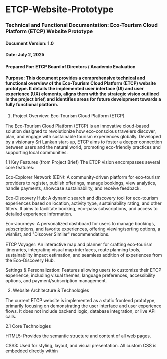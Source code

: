 # ETCP-Website-Prototype

### Technical and Functional Documentation: Eco-Tourism Cloud Platform (ETCP) Website Prototype
#### Document Version: 1.0
#### Date: July 2, 2025
#### Prepared For: ETCP Board of Directors / Academic Evaluation
#### Purpose: This document provides a comprehensive technical and functional overview of the Eco-Tourism Cloud Platform (ETCP) website prototype. It details the implemented user interface (UI) and user experience (UX) elements, aligns them with the strategic vision outlined in the project brief, and identifies areas for future development towards a fully functional platform.

1. Project Overview: Eco-Tourism Cloud Platform (ETCP)
   
The Eco-Tourism Cloud Platform (ETCP) is an innovative cloud-based solution designed to revolutionize how eco-conscious travelers discover, plan, and engage with sustainable tourism experiences globally. Developed by a visionary Sri Lankan start-up, ETCP aims to foster a deeper connection between users and the natural world, promoting eco-friendly practices and supporting local communities.

1.1 Key Features (from Project Brief)
The ETCP vision encompasses several core features:

Eco-Explorer Network (EEN): A community-driven platform for eco-tourism providers to register, publish offerings, manage bookings, view analytics, handle payments, showcase sustainability, and receive feedback.

Eco-Discovery Hub: A dynamic search and discovery tool for eco-tourism experiences based on location, activity type, sustainability rating, and other filters. It aims to facilitate booking, eco-pass subscriptions, and access to detailed experience information.

Eco-Journeys: A personalized dashboard for users to manage bookings, subscriptions, and favorite experiences, offering viewing/sorting options, a wishlist, and "Discover Similar" recommendations.

ETCP Voyager: An interactive map and planner for crafting eco-tourism itineraries, integrating visual map interfaces, route planning tools, sustainability impact estimation, and seamless addition of experiences from the Eco-Discovery Hub.

Settings & Personalization: Features allowing users to customize their ETCP experience, including visual themes, language preferences, accessibility options, and payment/subscription management.

2. Website Architecture & Technologies

The current ETCP website is implemented as a static frontend prototype, primarily focusing on demonstrating the user interface and user experience flows. It does not include backend logic, database integration, or live API calls.

2.1 Core Technologies

HTML5: Provides the semantic structure and content of all web pages.

CSS3: Used for styling, layout, and visual presentation. All custom CSS is embedded directly within <style> tags in each HTML file, alongside Bootstrap's framework.

JavaScript (Vanilla JS): Handles client-side interactivity, UI animations, form validation, and content switching. All custom JavaScript is embedded directly within <script> tags in each HTML file.

Bootstrap 5.3.3: A robust, mobile-first CSS framework used for responsive grid layouts, navigation components (navbar, togglers), form styling, and various utility classes, ensuring cross-device compatibility.

Font Awesome 6.4.0: Provides scalable vector icons used throughout the site for navigation, social media, form elements, and dashboard features.

Google Fonts (Poppins): Ensures consistent and modern typography across the platform.

2.2 Design Principles

The prototype adheres to several key design principles:

Responsiveness: Utilizes Bootstrap's grid system and custom media queries to ensure optimal viewing and interaction across desktop, tablet, and mobile devices.

Visual Consistency: A consistent color palette (predominantly greens), typography (Poppins font), and design elements (rounded corners, subtle shadows) are maintained across all pages, reinforcing brand identity.

Intuitive Navigation: A fixed top navigation bar with clear links facilitates easy movement between main sections.

Engaging Interactivity: Subtle CSS animations (fade-in, slide-in) triggered by JavaScript's Intersection Observer enhance user engagement without being distracting.

3. Detailed Page Analysis

This section provides a detailed breakdown of each page within the ETCP website prototype, highlighting its purpose, implemented UI/UX elements, and alignment with the project brief.

3.1 Home Page (index.html)

Purpose: To serve as the primary entry point to the ETCP platform, introducing its mission, showcasing trending destinations, and guiding users towards key functionalities like property registration and trip planning.

Key UI Components & Layout:

Fixed Navbar: Consistent across the site, offering navigation to core pages and a language/sign-in option.

Hero Carousel: A full-width, image-based slider that visually introduces the platform's theme.

Welcome Section: Textual introduction to ETCP's vision and Sri Lankan origin, paired with a large illustrative image.

Trending Destinations Grid: A visually appealing CSS Grid layout showcasing popular eco-tourism locations with images and names. Includes an "Explore More" card.

Register Banner: A prominent, animated call-to-action for property providers.

Rewards Box: Encourages user sign-in for benefits.

Footer: Comprehensive site map, social media links, and copyright information.

Core Functionality (as implemented in prototype):

Navigation: Links to register.html, plan.html, about.html, and signin.html.

Navbar Shrink: The navigation bar visually shrinks on scroll.

Scroll Animations: Elements like the welcome text, destination cards, and banners fade and slide into view as the user scrolls.

Call-to-Action: Clickable areas for "Explore More" (to plan.html), "Register" (to register.html), and "Sign in" (to signin.html).

Styling Highlights:

Extensive use of --primary-green and linear-gradient backgrounds.

Custom nav-link::after for hover underline effect.

animate-on-scroll classes with data-anim attributes for directional animations.

dest-grid uses display: grid for a responsive and visually engaging destination layout.

blink-1, blink-2, and chase animations for the "Register Banner."

Scenario Alignment & Future Scope:

Alignment: This page effectively introduces the ETCP concept and visually aligns with the eco-tourism theme. It serves as a good entry point to the "Eco-Discovery Hub" (plan.html) and "Eco-Explorer Network" (register.html).

Future Enhancements: In a full system, the "Trending Destinations" would be dynamically populated from a database, potentially personalized. The "Rewards" section would integrate with a real user account system.

[Screenshot: Home Page - Full View]

[Screenshot: Home Page - Trending Destinations Grid]

[Screenshot: Home Page - Register Banner]

3.2 Plan Your Trip Page (plan.html - Eco-Discovery Hub)

Purpose: To enable users to search, filter, and discover eco-tourism experiences based on various criteria, serving as the primary interface for the "Eco-Discovery Hub."

Key UI Components & Layout:

Main Search Pill: A prominent, sticky search bar at the top with fields for location, dates, and guests.

Filter Sidebar: A collapsible left-hand sidebar containing extensive filtering options (Budget, Meals, Property type, Activity, Rating, Facilities, Policy, Group).

Results Area: Displays property listings, with options to switch between List and Grid views.

Property Cards: Individual listings showing images, names, locations, prices, ratings, and deal badges.

Recommendations & Offers: Sections for suggested destinations and promotions.

"Show on Map" Section: A placeholder for the "ETCP Voyager" feature.

Core Functionality (as implemented in prototype):

Client-Side Filtering: All filters (location, budget range slider, checkboxes, radio buttons) dynamically filter a static allProperties JavaScript array.

Guest Selector: Interactive increment/decrement for adults and children.

Budget Slider: Custom dual-thumb range slider with visual fill.

View Toggle: Switches between a list-view (flexbox) and grid-view (CSS Grid) for property display.

Sorting: Sorts properties by Price or Rating (client-side).

Wishlist Button: Adds/removes property IDs to/from a client-side wishlistItems array (not persistent).

Dynamic Content Insertion: Inserts static "Offers" and "Ad" cards at specific intervals within the property listings.

Styling Highlights:

Customized Bootstrap form controls and input fields.

Extensive use of display: flex and display: grid for responsive layouts.

Custom checkbox and radio button styling.

Animations for guest popover (fadeInScale) and filter section headers.

Distinctive styling for result-card, recommendation-card, and offer-card.

Detailed media queries for mobile responsiveness, especially for the search pill and result card layouts.

Scenario Alignment & Future Scope:

Alignment: This page is a strong visual and interactive prototype for the "Eco-Discovery Hub," demonstrating comprehensive filtering capabilities.

Future Enhancements:

Backend Integration: Property data (allProperties) would be fetched from a database via an API.

Real Booking Flow: "See availability" would lead to a functional booking process, integrating with dates and payment.

Persistent Wishlist: Wishlist items would be stored in a user's profile on the backend.

ETCP Voyager Integration: The "Show on map" would become a fully interactive map with live property data and route planning.

Detailed Experience Pages: Clicking on a property card would lead to a dedicated page with more information, including sustainability practices and reviews.

[Screenshot: Plan Your Trip - Main Search & Filters]

[Screenshot: Plan Your Trip - Property Listings (Grid View)]

[Screenshot: Plan Your Trip - Property Listings (List View)]

3.3 Register Your Property Page (register.html - Eco-Explorer Network)

Purpose: To provide a clear and intuitive interface for eco-tourism providers to register their properties with the ETCP platform, forming the entry point for the "Eco-Explorer Network."

Key UI Components & Layout:

Welcome Section: Introduces ETCP to providers, highlighting benefits, paired with a large image.

Registration Form: A multi-field form for collecting property name, address, contact details, and email.

Media Upload Sections: Dedicated areas for uploading property photos and videos, with placeholder icons.

Register Button: A prominent call-to-action to submit the form.

Core Functionality (as implemented in prototype):

Form Input: Standard HTML text, tel, and email input fields.

Basic Client-Side Validation: Uses HTML5 required attribute and Bootstrap's was-validated class for visual feedback on form submission.

Simulated Submission: On submission, logs data to the console and displays a simple alert() message (placeholder for backend interaction).

File Upload Placeholders: input type="file" elements are present, but the actual file handling and storage are not implemented.

Scroll Animations: Sections and elements fade and slide into view.

Styling Highlights:

Gradient background for the welcome section.

Custom green borders and rounded corners for form controls.

Dashed-border upload-box elements with centered Font Awesome icons for visual appeal.

Responsive layout for form fields and upload sections.

Scenario Alignment & Future Scope:

Alignment: This page successfully prototypes the initial "register" aspect of the "Eco-Explorer Network."

Future Enhancements:

Backend Integration: Form data and uploaded files would be sent to a server-side API for processing and storage in a database.

Advanced Validation: More robust client-side and server-side validation.

User Authentication: Integration with a provider authentication system.

Provider Dashboard: After registration, providers would access a dedicated dashboard for managing listings, bookings, analytics, and payments, as outlined in the brief.

Sustainability Details: Fields for sustainability certifications and practices would be added.

[Screenshot: Register Your Property - Full View]

[Screenshot: Register Your Property - Registration Form Fields]

[Screenshot: Register Your Property - Upload Sections]

3.4 About Us Page (about.html)

Purpose: To inform users about ETCP's mission, values, unique selling propositions, and commitment to sustainability and local communities.

Key UI Components & Layout:

Standard Navbar & Footer: Consistent with other pages.

Content Sections: Divided into distinct sections: "About Us," "Our Mission," "What Sets Us Apart," "Our Team," "Supporting Local Communities," and "Join Us."

Alternating Image/Text Layout: Uses Bootstrap's grid system to alternate image and text column positions for visual variety.

List of Unique Features: "What Sets Us Apart" section uses an unordered list to highlight key differentiators.

Team Banner Image: A wide image representing the ETCP team.

Core Functionality (as implemented in prototype):

Navigation: Standard links to other pages.

Navbar Shrink: The navigation bar visually shrinks on scroll.

Scroll Animations: All content sections and list items fade and slide into view.

Styling Highlights:

Consistent section-heading and section-text styles.

Alternating background colors (#f9f9f9) for sections to improve readability and visual separation.

Rounded images (img-fluid rounded).

Slightly slower transition for animate-on-scroll for a more deliberate reveal.

Scenario Alignment & Future Scope:

Alignment: This page effectively communicates the brand's story and values, aligning with the brief's emphasis on eco-consciousness and community support.

Future Enhancements: Content could be managed via a CMS. Could include dynamic elements like testimonials or team member profiles.

[Screenshot: About Us - Full View]

[Screenshot: About Us - Our Mission Section]

3.5 Sign In Page (signin.html)

Purpose: To provide a user-friendly interface for existing users to sign in to their ETCP accounts, serving as the gateway to "Eco-Journeys."

Key UI Components & Layout:

Centralized Sign-in Card: A prominent, visually appealing card positioned centrally on the page.

Email Input Form: A single field for email entry, with a "Continue with email" button.

Message Display Area: A dynamic area for displaying success or error messages.

Divider: "or use one of these options" separator.

Social Login Buttons: Placeholder icons for Google, Apple, and Facebook sign-in.

Terms & Privacy Links: Legal disclaimers.

Copyright Information: Footer text within the card.

Core Functionality (as implemented in prototype):

Navbar Shrink: Consistent with other pages.

Email Input Validation: Uses HTML5 type="email" and required for basic browser validation.

Button Enable/Disable: The "Continue with email" button is disabled until a valid email format is entered.

Simulated Authentication:

Compares the entered email against a hardcoded correctEmail (brooke.higgins25@etcp.com).

Displays success/error messages (showMessage function) dynamically.

Upon "successful" match, simulates a redirect to dashboard.html after a short delay.

Animations: The sign-card itself fades and slides down on page load. Messages also animate in/out.

Styling Highlights:

Gradient background for the signin-section.

sign-card with box-shadow and fadeInDown animation.

Custom green borders and rounded corners for inputs and buttons.

Styling for the divider-with-text and circular social-btn elements.

Distinctive feedback-message styles for success and error states.

Scenario Alignment & Future Scope:

Alignment: This page provides a clear UI for user sign-in, aligning with the need for user accounts to access personalized features.

Future Enhancements:

Real Backend Authentication: Integrate with a robust authentication system (e.g., Firebase Auth, OAuth providers) for secure user login and session management.

Password Field: Implement a password input and corresponding "Forgot Password" functionality.

Account Creation: Provide a clear path for new users to register an account (e.g., a "Sign Up" link or integrated flow).

Social Login Integration: Make Google, Apple, and Facebook login buttons fully functional.

Error Handling: More specific error messages from the backend (e.g., "User not found," "Incorrect password").

[Screenshot: Sign In Page - Full View]

[Screenshot: Sign In Page - Email Input & Buttons]

3.6 Dashboard Page (dashboard.html - Eco-Journeys)

Purpose: To serve as the personalized user dashboard, allowing users to manage their bookings, subscriptions, and access other account-related features, forming the core of "Eco-Journeys."

Key UI Components & Layout:

Welcome Modal: A temporary, animated overlay greeting the user on dashboard entry.

Two-Column Layout: A fixed-width left sidebar (dashboard-sidebar) and a dynamic main content area (dashboard-content).

User Profile: Displays a placeholder profile picture and user name in the sidebar.

Sidebar Menu: Navigation links to various dashboard sections (My bookings, Notification, Wishlist, Subscriptions, Sustainability impact, Settings, Feedback, Help).

Content Sections: Each sidebar link corresponds to a distinct content section, displayed dynamically.

My Bookings Table: Displays a list of static example bookings with details and action buttons.

Recommendations Grid: A grid of static destination recommendations.

Offers Card: A prominent card promoting special deals.

Placeholder Sections: notification, wishlist, subscriptions, sustainability, settings, feedback, and help sections are present with static content or basic UI elements.

Core Functionality (as implemented in prototype):

Welcome Modal Animation: Displays an animated "Welcome traveler!" modal on page load, then fades out to reveal the dashboard.

Navbar Shrink: Consistent with other pages.

Sidebar Navigation: Clicking sidebar links dynamically switches the visible content section in the main area using JavaScript, with fade-in/slide-up transitions.

Initial Active Section: "My bookings" is set as the default active section.

Static Data: All booking, recommendation, and offer data is hardcoded.

Placeholder Interactions: Subscription toggles are present but do not persist state. Action buttons in tables and forms are non-functional placeholders.

Styling Highlights:

Light green background for the dashboard-container and sidebar-bg.

welcome-modal-content with gradient and bounce animation.

user-profile with fadeInScale and fadeInUp animations.

sidebar-menu li a with a sophisticated sliding green background on hover using a ::before pseudo-element.

Distinctive active state for sidebar links (left border, background color).

content-section animations (opacity, transform) for smooth transitions.

Custom table styling with rounded rows and spacing.

recommendation-card and offer-card with box-shadow and hover effects.

Extensive media queries to transform the two-column layout into a stacked, horizontally-scrolling mobile layout for the sidebar.

Scenario Alignment & Future Scope:

Alignment: This page provides a strong visual and interactive framework for "Eco-Journeys," demonstrating the personalized dashboard concept. The presence of sections like "Wishlist," "Subscriptions," and "Sustainability impact" directly aligns with the brief.

Future Enhancements:

Backend Integration: All content (user profile, bookings, notifications, wishlist, subscriptions, sustainability data) would be fetched dynamically from a backend database via APIs.

Functional Actions: "View" and "Cancel" booking buttons would trigger real actions. Subscription toggles would update user preferences. Feedback forms would submit data.

Dynamic Recommendations: The "Recommendations" would be powered by a recommendation engine.

Real-time Notifications: Integration with a real-time notification system.

ETCP Voyager Integration: The "Sustainability impact" section would integrate with the ETCP Voyager's estimates.

User Management: Full profile editing, password changes, and account linking in "Settings."

[Screenshot: Dashboard - Full Desktop View]

[Screenshot: Dashboard - User Profile & Sidebar Menu]

[Screenshot: Dashboard - My Bookings Table]

[Screenshot: Dashboard - Recommendations & Offers]

[Screenshot: Dashboard - Mobile View (Sidebar collapsed/scrolling)]

4. Cross-Cutting Concerns

4.1 Responsiveness

The entire website prototype is built with a mobile-first approach, leveraging Bootstrap's responsive grid system and extensive custom media queries. This ensures that the layout, typography, and interactive elements adapt seamlessly across various screen sizes, from mobile phones to large desktop displays. Specific adjustments are evident in the main search bar on plan.html, the dashboard's sidebar, and general element stacking.

4.2 Accessibility

Basic accessibility considerations have been integrated:

Semantic HTML5: Use of elements like <nav>, <main>, <section>, <form>, <label>, <table>, <thead>, <tbody>, <th> improves document structure and readability for assistive technologies.

alt Attributes: All <img> tags include descriptive alt attributes.

aria- Attributes: Bootstrap components (e.g., navbar-toggler) incorporate aria-controls, aria-expanded, and aria-label. Social media links also use aria-label.

Form Labels: All input fields are correctly associated with <label> elements using for and id.

Keyboard Navigation: Standard HTML elements and Bootstrap components provide inherent keyboard focus and interaction. Custom focus styles on form inputs enhance visibility for keyboard users.

4.3 Frontend Performance

CDN Usage: External libraries (Bootstrap, Font Awesome, Google Fonts) are loaded from Content Delivery Networks (CDNs), leveraging browser caching and distributed servers for faster delivery.

JavaScript Placement: All custom JavaScript is placed at the end of the <body> tag, preventing render-blocking and allowing the HTML content to load and display before scripts execute.

Intersection Observer: Used for scroll-triggered animations, which is more performant than traditional scroll event listeners as it avoids continuous calculations.

Inline CSS/JS: While convenient for prototyping, for a production site, external CSS/JS files would be preferred for better caching and modularity.

Image Optimization: While not directly controllable within the HTML, the choice of image formats and compression would be a critical performance consideration for a live site.

4.4 Branding & Visual Consistency

The prototype effectively establishes a consistent brand identity:

Color Palette: A cohesive green-based color scheme (--primary-green, --hover-green, various light green tints) is used throughout, reinforcing the "eco" theme.

Typography: The "Poppins" font family is consistently applied, contributing to a modern and clean aesthetic.

Design Elements: Rounded corners on cards, buttons, and input fields, along with subtle box-shadow effects, create a soft, inviting, and contemporary feel.

Iconography: Font Awesome icons are used consistently to enhance visual communication and user guidance.

5. Prototype Limitations & Future Enhancements
   
The current ETCP website is a User Interface and User Experience prototype, designed to visualize the platform's concept, test design choices, and gather feedback on usability. As such, it has inherent limitations as a fully functional web application.

5.1 Key Backend Dependencies & Missing Functionalities

The following core features, outlined in the project brief, are not implemented in this frontend prototype and represent significant backend development requirements:

User Authentication & Authorization: Real user sign-in, account creation, password management, and secure session handling.

Database Integration: No persistent storage for user profiles, property listings, bookings, wishlists, subscriptions, or analytics data. All dynamic data is currently static or client-side ephemeral.

API Development: No backend APIs to handle data retrieval, form submissions, booking requests, payment processing, or real-time updates.

Booking System: The complete booking flow (availability checks, reservation, confirmation, payment processing) is not functional.

Payment Gateway Integration: No integration with payment providers for transactions.

Dynamic Content Management: Property listings, recommendations, offers, and potentially "About Us" content are static; a Content Management System (CMS) would be needed for dynamic updates.

Analytics & Reporting: Provider analytics and user sustainability impact tracking are conceptual placeholders.

Interactive Mapping (ETCP Voyager): The map feature is static; a fully interactive map with real-time data overlays, route planning, and impact estimation requires significant mapping API integration (e.g., Google Maps API, Mapbox).

Recommendation Engine: The "Discover Similar" and "Recommendations" features lack the backend logic to provide personalized, data-driven suggestions.

Notification System: Real-time or push notifications are not implemented.

5.2 Areas for Future UI/UX Iteration (Based on Assignment Context)

Beyond backend integration, the prototype serves as a foundation for further UI/UX refinement, as per the assignment's iterative design methodology:

Streamlining Booking Process: Once backend is integrated, focus on optimizing the user flow from discovery to confirmed booking.

Enriching Eco-Education Content: Integrate more detailed information on sustainability practices within property listings and the "Sustainability Impact" section.

Personalization: Develop UI elements for customizing themes, language, and accessibility settings, and ensure these preferences are saved.

Feedback Integration: Implement the feedback form to capture user input and integrate it into a review process.

Error & Loading States: Design and implement clear UI feedback for network errors, loading times, and form submission statuses.

6. Conclusion
7. 
The ETCP website prototype effectively demonstrates the envisioned user interface and experience for an eco-tourism platform. It showcases a clean, responsive design and intuitive navigation, providing a strong visual foundation for the "Eco-Discovery Hub," "Eco-Journeys," and the "Eco-Explorer Network" registration.

While the current implementation is frontend-focused, it serves as an invaluable tool for conducting usability testing and gathering critical user feedback on the design and interaction flows. The identified future enhancements highlight the necessary steps to evolve this prototype into a fully functional, robust, and impactful Eco-Tourism Cloud Platform, aligning with the company's corporate goal of connecting eco-conscious travelers with sustainable experiences worldwide.
